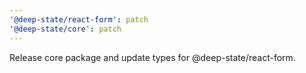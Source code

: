 ```yaml
---
'@deep-state/react-form': patch
'@deep-state/core': patch
---
```


Release core package and update types for @deep-state/react-form.

